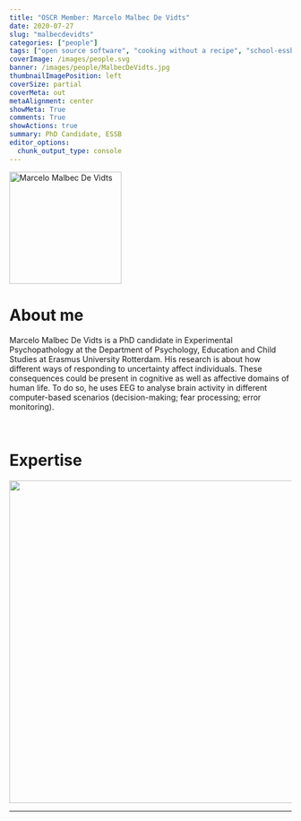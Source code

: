 ```yaml
---
title: "OSCR Member: Marcelo Malbec De Vidts"
date: 2020-07-27
slug: "malbecdevidts"
categories: ["people"]
tags: ["open source software", "cooking without a recipe", "school-essb"] # top categories + unique + school
coverImage: /images/people.svg
banner: /images/people/MalbecDeVidts.jpg
thumbnailImagePosition: left
coverSize: partial
coverMeta: out
metaAlignment: center
showMeta: True
comments: True
showActions: true
summary: PhD Candidate, ESSB
editor_options: 
  chunk_output_type: console
---
```


<!-- EMAIL -->
<p>
  <a href="mailto:malbecdevidts@essb.eur.nl">
  <img border="0" alt="Marcelo Malbec De Vidts" src="/images/people/MalbecDeVidts.jpg" width="200" height="200" align="center">
  </a>
</p>


<p align="center">
<!--  CV
  <a href="" class="fa-solid fa-file" style="color:#00B969;">
  </a> -->

<!-- TWITTER   
  <a href="" class="fa-brands fa-x-twitter" style="color:#000000;">
  </a>   -->


<!-- GOOGLE SCHOLAR
  <a href="" class="fa-brands fa-google-scholar" style="color:#000000;">
  </a>
  -->
  
<!-- RESEARCHGATE  --> 
  <a href="https://www.researchgate.net/profile/Marcelo_Malbec" class="fa-brands fa-researchgate" style="color:#000000;">
  </a>
  
  
<!-- LINKEDIN 
  <a href="" class="fa-brands fa-linkedin" style="color:#000000;">
  </a> -->  
  
  <!-- ORCID   
  <a href="" class="fa-brands fa-orcid" style="color:#000000;">
  </a>  -->

<!-- PERSONAL WEBSITE 
  <a href="" class="fa-solid fa-link" style="color:#000000;">
  </a> -->

<!-- GITHUB 
  <a href="" class="fa-brands fa-github" style="color:#000000;"> 
  </a> -->
</p>






# About me

Marcelo Malbec De Vidts is a PhD candidate in Experimental Psychopathology at the Department of Psychology, Education and Child Studies at Erasmus University Rotterdam. His research is about how different ways of responding to uncertainty affect individuals. These consequences could be present in cognitive as well as affective domains of human life. To do so, he uses EEG to analyse brain activity in different computer-based scenarios (decision-making; fear processing; error monitoring).



<BR>

# Expertise

<img src="{{< blogdown/postref >}}index_files/figure-html/radarPlot-1.png" width="576" />

***


